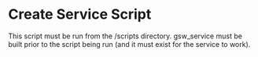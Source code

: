 # Create Service Script
This script must be run from the /scripts directory.
gsw_service must be built prior to the script being run (and it must exist for the service to work).